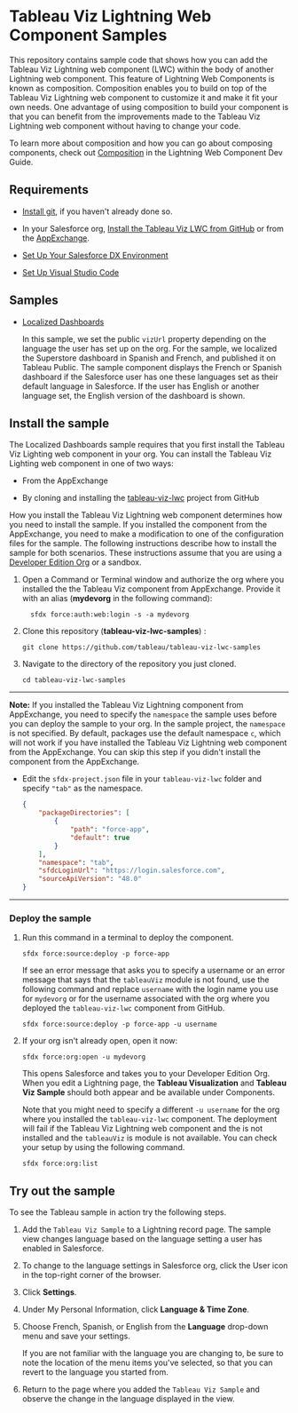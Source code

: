 # Tableau Viz Lightning Web Component Samples

This repository contains sample code that shows how you can add the Tableau Viz Lightning web component (LWC) within the body of another Lightning web component. This feature of Lightning Web Components is known as composition. Composition enables you to build on top of the Tableau Viz Lightning web component to customize it and make it fit your own needs. One advantage of using composition to build your component is that you can benefit from the improvements made to the Tableau Viz Lightning web component without having to change your code.

To learn more about composition and how you can go about composing components, check out [Composition](https://developer.salesforce.com/docs/component-library/documentation/en/lwc/lwc.create_components_compose_intro) in the Lightning Web Component Dev Guide.

## Requirements

-   [Install git](https://git-scm.com/downloads), if you haven't already done so.

-   In your Salesforce org, [Install the Tableau Viz LWC from GitHub](https://github.com/tableau/tableau-viz-lwc) or from the [AppExchange](https://appexchange.salesforce.com/appxListingDetail?listingId=a0N4V00000GF1cSUAT).

-   [Set Up Your Salesforce DX Environment](https://trailhead.salesforce.com/en/content/learn/projects/quick-start-lightning-web-components/set-up-salesforce-dx)

-   [Set Up Visual Studio Code](https://trailhead.salesforce.com/content/learn/projects/quick-start-lightning-web-components/set-up-visual-studio-code)

## Samples

-   [Localized Dashboards](https://github.com/tableau/tableau-viz-lwc-samples/tree/dev/force-app/main/default/lwc/tableauvizlwcdemo)

    In this sample, we set the public `vizUrl` property depending on the language the user has set up on the org. For the sample, we localized the Superstore dashboard in Spanish and French, and published it on Tableau Public. The sample component displays the French or Spanish dashboard if the Salesforce user has one these languages set as their default language in Salesforce. If the user has English or another language set, the English version of the dashboard is shown.

## Install the sample

The Localized Dashboards sample requires that you first install the Tableau Viz Lighting web component in your org. You can install the Tableau Viz Lighting web component in one of two ways:

-   From the AppExchange

-   By cloning and installing the [tableau-viz-lwc](https://github.com/tableau/tableau-viz-lwc) project from GitHub

How you install the Tableau Viz Lightning web component determines how you need to install the sample. If you installed the component from the AppExchange, you need to make a modification to one of the configuration files for the sample. The following instructions describe how to install the sample for both scenarios. These instructions assume that you are using a [Developer Edition Org](https://developer.salesforce.com/signup) or a sandbox.

1. Open a Command or Terminal window and authorize the org where you installed the the Tableau Viz component from AppExchange. Provide it with an alias (**mydevorg** in the following command):

    ```
      sfdx force:auth:web:login -s -a mydevorg
    ```

1. Clone this repository (**tableau-viz-lwc-samples**) :

    ```
    git clone https://github.com/tableau/tableau-viz-lwc-samples

    ```

1. Navigate to the directory of the repository you just cloned.

    ```
    cd tableau-viz-lwc-samples

    ```

---

**Note:** If you installed the Tableau Viz Lightning component from AppExchange, you need to specify the `namespace` the sample uses before you can deploy the sample to your org. In the sample project, the `namespace` is not specified. By default, packages use the default namespace `c`, which will not work if you have installed the Tableau Viz Lightning web component from the AppExchange. You can skip this step if you didn't install the component from the AppExchange.

-   Edit the `sfdx-project.json` file in your `tableau-viz-lwc` folder and specify `"tab"` as the namespace.

    ```json
    {
        "packageDirectories": [
            {
                "path": "force-app",
                "default": true
            }
        ],
        "namespace": "tab",
        "sfdcLoginUrl": "https://login.salesforce.com",
        "sourceApiVersion": "48.0"
    }
    ```

---

### Deploy the sample

1. Run this command in a terminal to deploy the component.

    ```
    sfdx force:source:deploy -p force-app
    ```

    If see an error message that asks you to specify a username or an error message that says that the `tableauViz` module is not found, use the following command and replace `username` with the login name you use for `mydevorg` or for the username associated with the org where you deployed the `tableau-viz-lwc` component from GitHub.

    ```
    sfdx force:source:deploy -p force-app -u username
    ```

1. If your org isn't already open, open it now:

    ```
    sfdx force:org:open -u mydevorg
    ```

    This opens Salesforce and takes you to your Developer Edition Org. When you edit a Lightning page, the **Tableau Visualization** and **Tableau Viz Sample** should both appear and be available under Components.

    Note that you might need to specify a different `-u username` for the org where you installed the `tableau-viz-lwc` component. The deployment will fail if the Tableau Viz Lightning web component and the is not installed and the `tableauViz` is module is not available. You can check your setup by using the following command.

    ```
    sfdx force:org:list

    ```

## Try out the sample

To see the Tableau sample in action try the following steps.

1. Add the `Tableau Viz Sample` to a Lightning record page. The sample view changes language based on the language setting a user has enabled in Salesforce.

1. To change to the language settings in Salesforce org, click the User icon in the top-right corner of the browser.

1. Click **Settings**.

1. Under My Personal Information, click **Language & Time Zone**.

1. Choose French, Spanish, or English from the **Language** drop-down menu and save your settings.

    If you are not familiar with the language you are changing to, be sure to note the location of the menu items you've selected, so that you can revert to the language you started from.

1. Return to the page where you added the `Tableau Viz Sample` and observe the change in the language displayed in the view.
